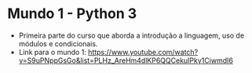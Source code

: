 # Mundo 1 - Python 3
- Primeira parte do curso que aborda a introdução a linguagem, uso de módulos e condicionais.
- Link para o mundo 1: https://www.youtube.com/watch?v=S9uPNppGsGo&list=PLHz_AreHm4dlKP6QQCekuIPky1CiwmdI6
